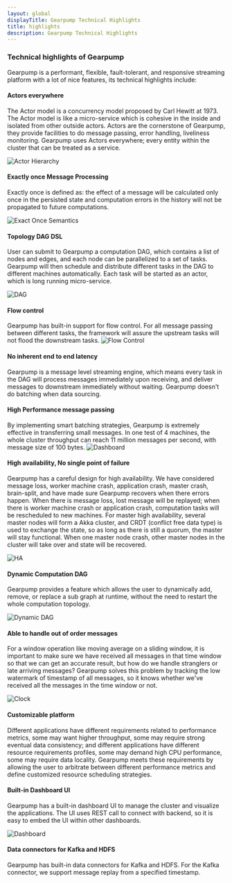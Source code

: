 ```yaml
---
layout: global
displayTitle: Gearpump Technical Highlights
title: highlights
description: Gearpump Technical Highlights
---
```


### Technical highlights of Gearpump


Gearpump is a performant, flexible, fault-tolerant, and responsive streaming platform with a lot of nice features, its technical highlights include:

#### Actors everywhere

The Actor model is a concurrency model proposed by Carl Hewitt at 1973. The Actor model is like a micro-service which is cohesive in the inside and isolated from other outside actors. Actors are the cornerstone of Gearpump, they provide facilities to do message passing, error handling, liveliness monitoring. Gearpump uses Actors everywhere; every entity within the cluster that can be treated as a service.

![Actor Hierarchy](img/actor_hierarchy.png)

#### Exactly once Message Processing

Exactly once is defined as: the effect of a message will be calculated only once in the persisted state and computation errors in the history will not be propagated to future computations.

![Exact Once Semantics](img/exact.png)

#### Topology DAG DSL

User can submit to Gearpump a computation DAG, which contains a list of nodes and edges, and each node can be parallelized to a set of tasks. Gearpump will then schedule and distribute different tasks in the DAG to different machines automatically. Each task will be started as an actor, which is long running micro-service.

![DAG](img/dag.png)

#### Flow control

Gearpump has built-in support for flow control. For all message passing between different tasks, the framework will assure the upstream tasks will not flood the downstream tasks.
![Flow Control](img/flowcontrol.png)

#### No inherent end to end latency

Gearpump is a message level streaming engine, which means every task in the DAG will process messages immediately upon receiving, and deliver messages to downstream immediately without waiting. Gearpump doesn't do batching when data sourcing.

#### High Performance message passing

By implementing smart batching strategies, Gearpump is extremely effective in transferring small messages. In one test of 4 machines, the whole cluster throughput can reach 11 million messages per second, with message size of 100 bytes.
![Dashboard](img/dashboard.png)

#### High availability, No single point of failure

Gearpump has a careful design for high availability. We have considered message loss, worker machine crash, application crash, master crash, brain-split, and have made sure Gearpump recovers when there errors happen. When there is message loss, lost message will be replayed; when there is worker machine crash or application crash, computation tasks will be rescheduled to new machines. For master high availability, several master nodes will form a Akka cluster, and CRDT (conflict free data type) is used to exchange the state, so as long as there is still a quorum, the master will stay functional. When one master node crash, other master nodes in the cluster will take over and state will be recovered.

![HA](img/ha.png)

#### Dynamic Computation DAG

Gearpump provides a feature which allows the user to dynamically add, remove, or replace a sub graph at runtime, without the need to restart the whole computation topology.

![Dynamic DAG](img/dynamic.png)

#### Able to handle out of order messages

For a window operation like moving average on a sliding window, it is important to make sure we have received all messages in that time window so that we can get an accurate result, but how do we handle stranglers or late arriving messages? Gearpump solves this problem by tracking the low watermark of timestamp of all messages, so it knows whether we've received all the messages in the time window or not.

![Clock](img/clock.png)

#### Customizable platform

Different applications have different requirements related to performance metrics, some may want higher throughput, some may require strong eventual data consistency; and different applications have different resource requirements profiles, some may demand high CPU performance, some may require data locality. Gearpump meets these requirements by allowing the user to arbitrate between different performance metrics and define customized resource scheduling strategies.

#### Built-in Dashboard UI

Gearpump has a built-in dashboard UI to manage the cluster and visualize the applications. The UI uses REST call to connect with backend, so it is easy to embed the UI within other dashboards.

![Dashboard](img/dashboard.gif)

#### Data connectors for Kafka and HDFS

Gearpump has built-in data connectors for Kafka and HDFS. For the Kafka connector, we support message replay from a specified timestamp.
